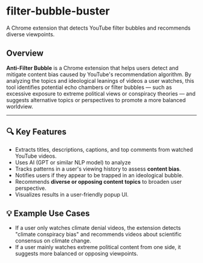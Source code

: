 # filter-bubble-buster
A Chrome extension that detects YouTube filter bubbles and recommends diverse viewpoints.

## Overview

**Anti-Filter Bubble** is a Chrome extension that helps users detect and mitigate content bias caused by YouTube's recommendation algorithm. By analyzing the topics and ideological leanings of videos a user watches, this tool identifies potential echo chambers or filter bubbles — such as excessive exposure to extreme political views or conspiracy theories — and suggests alternative topics or perspectives to promote a more balanced worldview.

---

## 🔍 Key Features

- Extracts titles, descriptions, captions, and top comments from watched YouTube videos.
- Uses AI (GPT or similar NLP model) to analyze
- Tracks patterns in a user's viewing history to assess **content bias**.
- Notifies users if they appear to be trapped in an ideological bubble.
- Recommends **diverse or opposing content topics** to broaden user perspective.
- Visualizes results in a user-friendly popup UI.

## 💡 Example Use Cases

- If a user only watches climate denial videos, the extension detects "climate conspiracy bias" and recommends videos about scientific consensus on climate change.
- If a user mainly watches extreme political content from one side, it suggests more balanced or opposing viewpoints.
